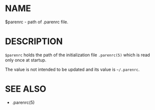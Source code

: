 # NAME
$parenrc - path of .parenrc file.

# DESCRIPTION
`$parenrc` holds the path of the initialization file `.parenrc(5)` which is read only once at startup.

The value is not intended to be updated and its value is `~/.parenrc`.

# SEE ALSO
- .parenrc(5)
